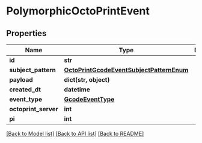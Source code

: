 # PolymorphicOctoPrintEvent


## Properties
Name | Type | Description | Notes
------------ | ------------- | ------------- | -------------
**id** | **str** |  | [readonly] 
**subject_pattern** | [**OctoPrintGcodeEventSubjectPatternEnum**](OctoPrintGcodeEventSubjectPatternEnum.md) |  | 
**payload** | **dict(str, object)** |  | 
**created_dt** | **datetime** |  | [readonly] 
**event_type** | [**GcodeEventType**](GcodeEventType.md) |  | 
**octoprint_server** | **int** |  | 
**pi** | **int** |  | 

[[Back to Model list]](../README.md#documentation-for-models) [[Back to API list]](../README.md#documentation-for-api-endpoints) [[Back to README]](../README.md)



